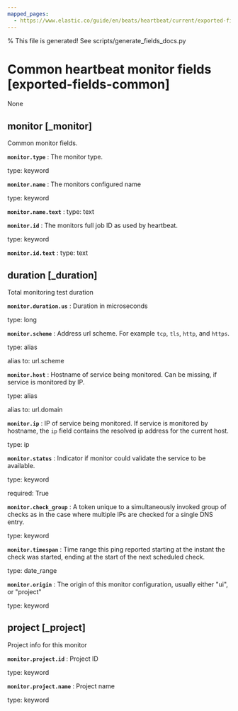```yaml
---
mapped_pages:
  - https://www.elastic.co/guide/en/beats/heartbeat/current/exported-fields-common.html
---
```


% This file is generated! See scripts/generate_fields_docs.py

# Common heartbeat monitor fields [exported-fields-common]

None

## monitor [_monitor]

Common monitor fields.

**`monitor.type`**
:   The monitor type.

type: keyword


**`monitor.name`**
:   The monitors configured name

type: keyword


**`monitor.name.text`**
:   type: text


**`monitor.id`**
:   The monitors full job ID as used by heartbeat.

type: keyword


**`monitor.id.text`**
:   type: text


## duration [_duration]

Total monitoring test duration

**`monitor.duration.us`**
:   Duration in microseconds

type: long


**`monitor.scheme`**
:   Address url scheme. For example `tcp`, `tls`, `http`, and `https`.

type: alias

alias to: url.scheme


**`monitor.host`**
:   Hostname of service being monitored. Can be missing, if service is monitored by IP.

type: alias

alias to: url.domain


**`monitor.ip`**
:   IP of service being monitored. If service is monitored by hostname, the `ip` field contains the resolved ip address for the current host.

type: ip


**`monitor.status`**
:   Indicator if monitor could validate the service to be available.

type: keyword

required: True


**`monitor.check_group`**
:   A token unique to a simultaneously invoked group of checks as in the case where multiple IPs are checked for a single DNS entry.

type: keyword


**`monitor.timespan`**
:   Time range this ping reported starting at the instant the check was started, ending at the start of the next scheduled check.

type: date_range


**`monitor.origin`**
:   The origin of this monitor configuration, usually either "ui", or "project"

type: keyword


## project [_project]

Project info for this monitor

**`monitor.project.id`**
:   Project ID

type: keyword


**`monitor.project.name`**
:   Project name

type: keyword


